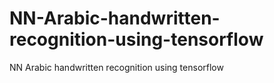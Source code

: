 # NN-Arabic-handwritten-recognition-using-tensorflow
NN Arabic handwritten recognition using tensorflow
